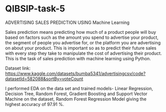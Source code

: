 # QIBSIP-task-5

ADVERTISING SALES PREDICTION USING Machine Learning

Sales prediction means predicting how much of a product people will buy based on factors such as the amount you spend to advertise your product, the segment of people you advertise for, or the platform you are advertising on about your product.
This is important so as to predict their future sales with every step they take to manipulate the cost of advertising their product. This is the task of sales prediction with machine learning using Python.

Dataset link: https://www.kaggle.com/datasets/bumba5341/advertisingcsv/code?datasetId=582088&sortBy=voteCount

I performed EDA on the data set and trained models- Linear Regression, Decision Tree,	Random Forest, Gradient Boosting and Support Vector Machine on the dataset, Random Forest Regression Model giving the highest accuracy of 97.91 %.

